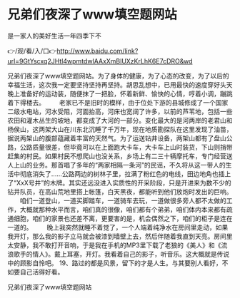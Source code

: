# 兄弟们夜深了www填空题网站
是一家人的美好生活一年四季下不

👉/观/看/入/口👉http://www.baidu.com/link?url=9GtYscxq2JHtl4wpmtdwIAAxXmBlUXzKrLhK6E7cDRO&wd

兄弟们夜深了www填空题网站。为了身体的健康，为了心态的改变，为了以后的幸福生活，这次我一定要坚持坚持再坚持。胡思乱想中，已用最快的速度穿好头天晚上准备好的运动装，随便抹了一把脸，怀着新鲜、愉快的心情，哼着小调，蹦跳着下得楼去。
	　　老家已不是旧时的模样，由于位处下游的县城修成了一个国家二级水电站，河水受阻，河面抬高，河床也宽阔了许多，以前的芦苇地，包括一些农田和灌木丛生的坡地，都变成了大河的一部分。变化最大的是河两岸的老君山和杨侯山，这两架大山在川东北沉睡了千万年，现在地质勘探队在这里发现了油苗，据说两架山的腹部蕴藏着丰富的天然气。为了运送钻井设备，两架山都有了盘山公路，公路质量很差，但毕竟可以在上面跑大卡车，大卡车上山时装货，下山则捎带赶集的村民。如果村民不想爬山也没关系，乡场上有二三十辆摩托车，专门经营送人上山的业务。那首唱了多年的“两家相隔一条河”的民谣，不久将从这一带人的生活中彻底消失了……公路两边的树林子里，拉满了粉红色的电线，田边地角也插上了“XxX号井”的木牌。其实还远没进入实质性的开采阶段，只是开进来为数不少的钻井队员，在高山荒地里搭上帐篷，白天黑夜，都能听到他们放炮时发出的巨响。
　　咱们一道登山，一道买脚踏车，一道骑车去玩，一道做很多旁人都不太做的工作，大概就那种水平而言，咱们真的很像，咱们都有个弟弟，咱们体内本来都有疏通细胞，咱们的家景也还差不离，更要害的是，机会偶然之下，咱们的柜子是连在一道的。
　　晚上我突然就睡不着觉了，一个人端着纯净水在房间里走动，如果我开灯，那么我的影子立马就会被漆到墙壁上去，然后伴随着我直到天亮。房间里太安静，我不敢打开音响，于是我在手机的MP3里下载了老狼的《美人》和《流浪歌手的情人》。戴上耳塞，开灯。我看着自己的影子，听音乐。这大概就是传说中的顾影自怜吧。
	19、路过的都是风景，留下的才是人生。与其要别人看好，不如要自己活得好看。

兄弟们夜深了www填空题网站
